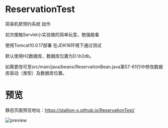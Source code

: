 # ReservationTest
简易机房预约系统 拙作

初次接触Servlet小实验做的简单玩意，勉强能看

使用Tomcat10.0.17部署 在JDK16环境下通过测试

默认使用H2数据库，数据库位置为D:\h2db。

如需更改可至src/main/java/beans/ReservationBean.java第57-61行中修改数据库驱动（类型）及数据库位置。

# 预览
静态页面预览地址：https://stallion-x.github.io/ReservationTest/

![preview](./preview.jpg)
